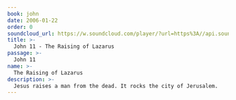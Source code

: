 ```yaml
---
book: john
date: 2006-01-22
order: 0
soundcloud_url: https://w.soundcloud.com/player/?url=https%3A//api.soundcloud.com/tracks/
title: >-
  John 11 - The Raising of Lazarus
passage: >-
  John 11
name: >-
  The Raising of Lazarus
description: >-
  Jesus raises a man from the dead. It rocks the city of Jerusalem.
---
```


